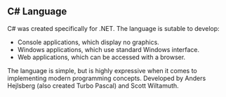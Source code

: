 ## C# Language
C# was created specifically for .NET. The language is sutable to develop:
- Console applications, which display no graphics.
- Windows applications, which use standard Windows interface.
- Web applications, which can be accessed with a browser.

The language is simple, but is highly expressive when it comes to implementing modern programming concepts. Developed by Anders Hejlsberg (also created Turbo Pascal) and Scott Wiltamuth.


